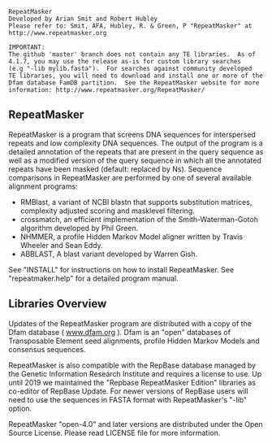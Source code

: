 
```
RepeatMasker
Developed by Arian Smit and Robert Hubley
Please refer to: Smit, AFA, Hubley, R. & Green, P "RepeatMasker" at
http://www.repeatmasker.org

IMPORTANT:
The github 'master' branch does not contain any TE libraries.  As of
4.1.7, you may use the release as-is for custom library searches 
(e.g "-lib mylib.fasta").  For searches against community developed
TE libraries, you will need to download and install one or more of the
Dfam database FamDB partition.  See the RepeatMasker website for more
information: http://www.repeatmasker.org/RepeatMasker/
```

RepeatMasker
------------

RepeatMasker is a program that screens DNA sequences for interspersed
repeats and low complexity DNA sequences. The output of the program is
a detailed annotation of the repeats that are present in the query
sequence as well as a modified version of the query sequence in which
all the annotated repeats have been masked (default: replaced by
Ns). Sequence comparisons in RepeatMasker are performed by one of
several available alignment programs:
  - RMBlast, a variant of NCBI blastn that supports substitution 
    matrices, complexity adjusted scoring and masklevel filtering.
  - crossmatch, an efficient implementation of the Smith-Waterman-Gotoh
    algorithm developed by Phil Green.
  - NHMMER, a profile Hidden Markov Model aligner written by Travis
    Wheeler and Sean Eddy.
  - ABBLAST, A blast variant developed by Warren Gish.

See "INSTALL" for instructions on how to install RepeatMasker.
See "repeatmaker.help" for a detailed program manual.

Libraries Overview
------------------

Updates of the RepeatMasker program are distributed with a copy of the
Dfam database ( www.dfam.org ). Dfam is an "open" databases of 
Transposable Element seed alignments, profile Hidden Markov Models 
and consensus sequences.

RepeatMasker is also compatible with the RepBase database managed by 
the Genetic Information Research Institute and requires a license to 
use. Up until 2019 we maintained the "Repbase RepeatMasker Edition" 
libraries as co-editor of RepBase Update.  For newer versions of 
RepBase users will need to use the sequences in FASTA format with
RepeatMasker's "-lib" option.

RepeatMasker "open-4.0" and later versions are distributed under the
Open Source License.  Please read LICENSE file for more information.

